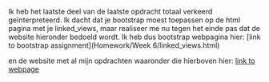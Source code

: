 Ik heb het laatste deel van de laatste opdracht totaal verkeerd geïnterpreteerd. Ik dacht dat je bootstrap moest toepassen op de html pagina met je linked_views, maar realiseer me nu tegen het einde pas dat de website hieronder bedoeld wordt. Ik heb dus bootstrap webpagina 
hier: 
[link to bootstrap assignment](Homework/Week 6/linked_views.html)

en de website met al mijn opdrachten waaronder die hierboven hier:
[link to webpage](https://poezedoez.github.io/Data-processing/)
